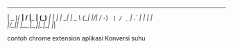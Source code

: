   ___  ___ __  __        _ _      _  _ ___ _____ 
 | _ )/ __|  \/  |___ __| (_)__ _| \| | __|_   _|
 | _ \ (__| |\/| / -_) _` | / _` | .` | _|  | |  
 |___/\___|_|  |_\___\__,_|_\__,_|_|\_|___| |_|  
                                                 
contoh chrome extension aplikasi Konversi suhu